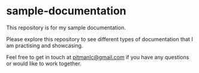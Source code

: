 # sample-documentation
This repository is for my sample documentation.

Please explore this repository to see different types of documentation that I am practising and showcasing. 

Feel free to get in touch at pitmanlc@gmail.com if you have any questions or would like to work together. 
